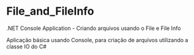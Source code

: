 # File_and_FileInfo
 .NET Console Application - Criando arquivos usando o File e File Info

Aplicação básica usando Console, para criação de arquivos utilizando a classe IO do C#
